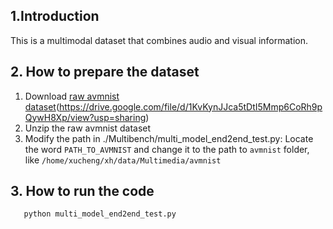 ## 1.Introduction
This is a multimodal dataset that combines audio and visual information.
## 2. How to prepare the dataset
1. Download [raw avmnist dataset](https://drive.google.com/file/d/1KvKynJJca5tDtI5Mmp6CoRh9pQywH8Xp/view?usp=sharing)(https://drive.google.com/file/d/1KvKynJJca5tDtI5Mmp6CoRh9pQywH8Xp/view?usp=sharing)
2. Unzip the raw avmnist dataset
3. Modify the path in ./Multibench/multi_model_end2end_test.py: Locate the word `PATH_TO_AVMNIST` and change it to the path to `avmnist` folder, like `/home/xucheng/xh/data/Multimedia/avmnist`
## 3. How to run the code
```bash
   python multi_model_end2end_test.py
```
